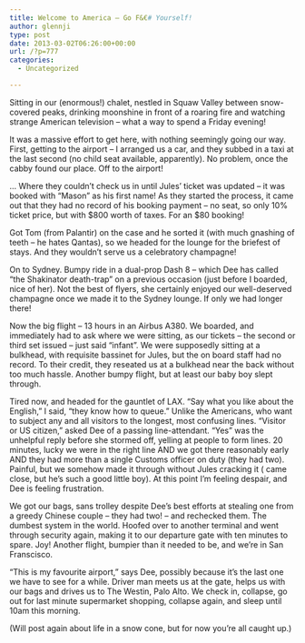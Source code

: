 ```yaml
---
title: Welcome to America – Go F&€# Yourself!
author: glennji
type: post
date: 2013-03-02T06:26:00+00:00
url: /?p=777
categories:
  - Uncategorized

---
```

Sitting in our (enormous!) chalet, nestled in Squaw Valley between snow-covered peaks, drinking moonshine in front of a roaring fire and watching strange American television &#8211; what a way to spend a Friday evening!
  
It was a massive effort to get here, with nothing seemingly going our way. First, getting to the airport &#8211; I arranged us a car, and they subbed in a taxi at the last second (no child seat available, apparently). No problem, once the cabby found our place. Off to the airport!
  
&#8230; Where they couldn&#8217;t check us in until Jules&#8217; ticket was updated &#8211; it was booked with &#8220;Mason&#8221; as his first name! As they started the process, it came out that they had no record of his booking payment &#8211; no seat, so only 10% ticket price, but with $800 worth of taxes. For an $80 booking!
  
Got Tom (from Palantir) on the case and he sorted it (with much gnashing of teeth &#8211; he hates Qantas), so we headed for the lounge for the briefest of stays. And they wouldn&#8217;t serve us a celebratory champagne!
  
On to Sydney. Bumpy ride in a dual-prop Dash 8 &#8211; which Dee has called &#8220;the Shakinator death-trap&#8221; on a previous occasion (just before I boarded, nice of her). Not the best of flyers, she certainly enjoyed our well-deserved champagne once we made it to the Sydney lounge. If only we had longer there!
  
Now the big flight &#8211; 13 hours in an Airbus A380. We boarded, and immediately had to ask where we were sitting, as our tickets &#8211; the second or third set issued &#8211; just said &#8220;infant&#8221;. We were supposedly sitting at a bulkhead, with requisite bassinet for Jules, but the on board staff had no record. To their credit, they reseated us at a bulkhead near the back without too much hassle. Another bumpy flight, but at least our baby boy slept through.
  
Tired now, and headed for the gauntlet of LAX. &#8220;Say what you like about the English,&#8221; I said, &#8220;they know how to queue.&#8221; Unlike the Americans, who want to subject any and all visitors to the longest, most confusing lines. &#8220;Visitor or US citizen,&#8221; asked Dee of a passing line-attendant. &#8220;Yes&#8221; was the unhelpful reply before she stormed off, yelling at people to form lines. 20 minutes, lucky we were in the right line AND we got there reasonably early AND they had more than a single Customs officer on duty (they had two). Painful, but we somehow made it through without Jules cracking it ( came close, but he&#8217;s such a good little boy). At this point I&#8217;m feeling despair, and Dee is feeling frustration.
  
We got our bags, sans trolley despite Dee&#8217;s best efforts at stealing one from a greedy Chinese couple &#8211; they had two! &#8211; and rechecked them. The dumbest system in the world. Hoofed over to another terminal and went through security again, making it to our departure gate with ten minutes to spare. Joy! Another flight, bumpier than it needed to be, and we&#8217;re in San Franscisco.
  
&#8220;This is my favourite airport,&#8221; says Dee, possibly because it&#8217;s the last one we have to see for a while. Driver man meets us at the gate, helps us with our bags and drives us to The Westin, Palo Alto. We check in, collapse, go out for last minute supermarket shopping, collapse again, and sleep until 10am this morning.
  
(Will post again about life in a snow cone, but for now you&#8217;re all caught up.)
